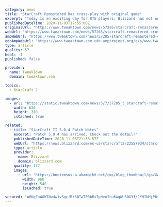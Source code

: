 ```yaml
---
category: news
title: "StarCraft Remastered has cross-play with original game"
excerpt: "Today is an exciting day for RTS players: Blizzard has not only released StarCraft and its Broodwar expansion for free in celebration of StarCraft: Remastered, but they've also revealed both the ..."
publishedDateTime: 2020-11-03T17:55:00Z
originalUrl: "https://www.tweaktown.com/news/57205/starcraft-remastered-cross-play-original-game/index.html"
webUrl: "https://www.tweaktown.com/news/57205/starcraft-remastered-cross-play-original-game/index.html"
ampWebUrl: "https://www.tweaktown.com/news/57205/starcraft-remastered-cross-play-original-game/amp.html"
cdnAmpWebUrl: "https://www-tweaktown-com.cdn.ampproject.org/c/s/www.tweaktown.com/news/57205/starcraft-remastered-cross-play-original-game/amp.html"
type: article
quality: 57
heat: -1
published: false

provider:
  name: TweakTown
  domain: tweaktown.com

topics:
  - StarCraft 2

images:
  - url: "https://static.tweaktown.com/news/5/7/57205_3_starcraft-remastered-cross-play-original-game.jpg"
    width: 620
    height: 310
    isCached: true

related:
  - title: "StarCraft II 5.0.4 Patch Notes"
    excerpt: "Patch 5.0.4 has arrived. Check out the detail!"
    publishedDateTime: 2020-11-03T21:33:57Z
    webUrl: "https://news.blizzard.com/en-us/starcraft2/23557934/starcraft-ii-5-0-4-patch-notes"
    type: article
    provider:
      name: Blizzard
      domain: blizzard.com
    quality: 177
    images:
      - url: "https://bnetcmsus-a.akamaihd.net/cms/blog_thumbnail/ga/GAJZKEC09RPX1554829654442.jpg"
        width: 960
        height: 540
        isCached: true

secured: "u6KqZnW0W7Nwdw1vSgcfRr30IaTP0bBx7pHeoInu6AqWUSOG33/JY9IhMjP8xJA0CS4ge+4/XRFF1cwBVUj+umbFO/KIwOj2rYQhFh10cRBkN87HeZ57NAQ++HPof/ESLyAHw03rFS/VlF4xsSPFYlzK+Qb6Is6UKBIitc/pwVpfIuMFUiJkFVb8guDCfXJuqIMeImYUrH3GGIjORa+MXgzt5jOlI9Qi73QJKSLwr/kF7QVUOYS/9fAb4iubejpQA0xDbxLh8E4HrmOcnIigxOuJwlT3pznPKjItzqT5pTnnIh+U0ea52/D5l78y9aQY8K+bX9hF569ohoeMh/NY8WhUX3BL2q7ZoiVoqul82rM=;K220AAWaCpsxIdA3Rp/fxw=="
---
```



